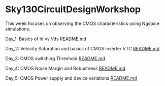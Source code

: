 # Sky130CircuitDesignWorkshop

This week focuses on observing the CMOS characteristics using Ngspice simulations. 

Day_1: Basics of Id vs Vds <a href="Day_1/README.md">README.md</a>

Day_2: Velocity Saturation and basics of CMOS Inverter VTC <a href="Day_2/README.md">README.md</a>

Day_3: CMOS switching Threshold <a href="Day_3/README.md">README.md</a>

Day_4: CMOS Noise Margin and Robustness <a href="Day_4/README.md">README.md</a>

Day_5: CMOS Power supply and device variations <a href="Day_5/README.md">README.md</a>



